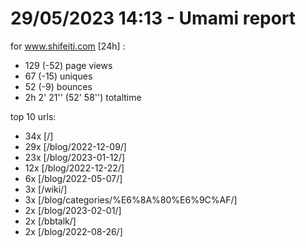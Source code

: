 # 29/05/2023 14:13 - Umami report
for www.shifeiti.com [24h] :

 - 129 (-52) page views
 - 67 (-15) uniques
 - 52 (-9) bounces
 - 2h 2' 21'' (52' 58'') totaltime


top 10 urls:
 - 34x [/]
 - 29x [/blog/2022-12-09/]
 - 23x [/blog/2023-01-12/]
 - 12x [/blog/2022-12-22/]
 - 6x [/blog/2022-05-07/]
 - 3x [/wiki/]
 - 3x [/blog/categories/%E6%8A%80%E6%9C%AF/]
 - 2x [/blog/2023-02-01/]
 - 2x [/bbtalk/]
 - 2x [/blog/2022-08-26/]


